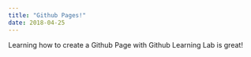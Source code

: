 ```yaml
---
title: "Github Pages!"
date: 2018-04-25
---
```


Learning how to create a Github Page with Github Learning Lab is great!
